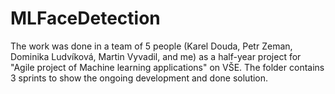 # MLFaceDetection

The work was done in a team of 5 people (Karel Douda, Petr Zeman, Dominika Ludvíková, Martin Vyvadil, and me) as a half-year project for "Agile project of Machine learning applications" on VŠE. The folder contains 3 sprints to show the ongoing development and done solution.
